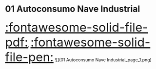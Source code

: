 # 01 Autoconsumo Nave Industrial
<a href="../01 Autoconsumo Nave Industrial.pdf" style="font-size: 40px;">   :fontawesome-solid-file-pdf:</a>,
<a href="../01 Autoconsumo Nave Industrial.html" style="font-size: 40px;">    :fontawesome-solid-file-pen:</a>
![](01 Autoconsumo Nave Industrial_page_1.png)

